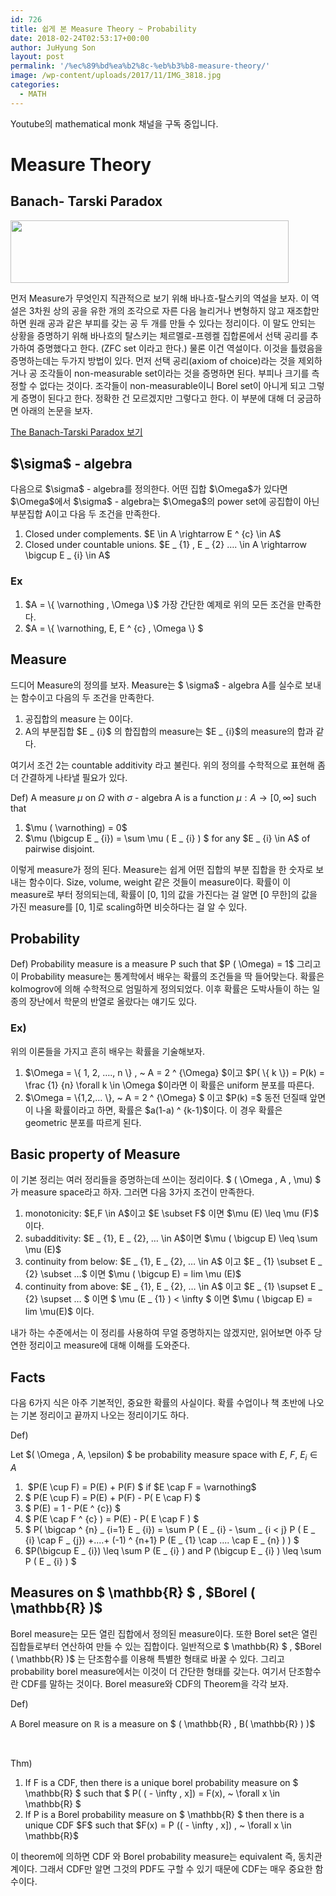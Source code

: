 ```yaml
---
id: 726
title: 쉽게 본 Measure Theory ~ Probability
date: 2018-02-24T02:53:17+00:00
author: JuHyung Son
layout: post
permalink: '/%ec%89%bd%ea%b2%8c-%eb%b3%b8-measure-theory/'
image: /wp-content/uploads/2017/11/IMG_3818.jpg
categories:
  - MATH
---
```


Youtube의 mathematical monk 채널을 구독 중입니다.
<h1>Measure Theory</h1>
<h2>Banach- Tarski Paradox</h2>
<img class="aligncenter size-full wp-image-730" src="http://dllab.xyz/wp-content/uploads/2018/02/445px-Banach-Tarski_Paradox.png" alt="" width="445" height="100" />

먼저 Measure가 무엇인지 직관적으로 보기 위해 바나흐-탈스키의 역설을 보자. 이 역설은 3차원 상의 공을 유한 개의 조각으로 자른 다음 늘리거나 변형하지 않고 재조합만 하면 원래 공과 같은 부피를 갖는 공 두 개를 만들 수 있다는 정리이다. 이 말도 안되는 상황을 증명하기 위해 바나흐의 탈스키는 체르멜로-프렝켈 집합론에서 선택 공리를 추가하여 증명했다고 한다. (ZFC set 이라고 한다.) 물론 이건 역설이다. 이것을 틀렸음을 증명하는데는 두가지 방법이 있다. 먼저 선택 공리(axiom of choice)라는 것을 제외하거나 공 조각들이 non-measurable set이라는 것을 증명하면 된다. 부피나 크기를 측정할 수 없다는 것이다. 조각들이 non-measurable이니 Borel set이 아니게 되고 그렇게 증명이 된다고 한다. 정확한 건 모르겠지만 그렇다고 한다. 이 부분에 대해 더 궁금하면 아래의 논문을 보자.

<a href="https://www.math.hmc.edu/~su/papers.dir/banachtarski.pdf">The Banach-Tarski Paradox 보기</a>
<h2>$\sigma$ - algebra</h2>
다음으로 $\sigma$ - algebra를 정의한다.
어떤 집합 $\Omega$가 있다면 $\Omega$에서 $\sigma$ - algebra는 $\Omega$의 power set에 공집합이 아닌 부분집합 A이고 다음 두 조건을 만족한다.
<ol>
 	<li>Closed under complements. $E \in A \rightarrow E ^ {c} \in A$</li>
 	<li>Closed under countable unions. $E _ {1} , E _ {2} …. \in A \rightarrow \bigcup E _ {i} \in A$</li>
</ol>
<h3>Ex</h3>
<ol>
 	<li>$A = \{ \varnothing , \Omega \}$ 가장 간단한 예제로 위의 모든 조건을 만족한다.</li>
 	<li>$A = \{ \varnothing, E, E ^ {c} , \Omega \} $</li>
</ol>
<h2>Measure</h2>
드디어 Measure의 정의를 보자. Measure는 $ \sigma$ - algebra A를 실수로 보내는 함수이고 다음의 두 조건을 만족한다.
<ol>
 	<li>공집합의 measure 는 0이다.</li>
 	<li>A의 부분집합 $E _ {i}$ 의 합집합의 measure는 $E _ {i}$의 measure의 합과 같다.</li>
</ol>
여기서 조건 2는 countable additivity 라고 불린다. 위의 정의를 수학적으로 표현해 좀 더 간결하게 나타낼 필요가 있다.

Def)
A measure $\mu$ on $\Omega$ with $\sigma$ - algebra A is a function $\mu : A \rightarrow [0, \infty ]$ such that
<ol>
 	<li>$\mu ( \varnothing) = 0$</li>
 	<li>$\mu (\bigcup E _ {i}) = \sum \mu ( E _ {i} ) $ for any $E _ {i} \in A$ of pairwise disjoint.</li>
</ol>
이렇게 measure가 정의 된다. Measure는 쉽게 어떤 집합의 부분 집합을 한 숫자로 보내는 함수이다. Size, volume, weight 같은 것들이 measure이다. 확률이 이 measure로 부터 정의되는데, 확률이 [0, 1]의 값을 가진다는 걸 알면 [0 무한]의 값을 가진 measure를 [0, 1]로 scaling하면 비슷하다는 걸 알 수 있다.
<h2>Probability</h2>
Def)
Probability measure is a measure P such that $P ( \Omega) = 1$
그리고 이 Probability measure는 통계학에서 배우는 확률의 조건들을 딱 들어맞는다. 확률은 kolmogrov에 의해 수학적으로 엄밀하게 정의되었다. 이후 확률은 도박사들이 하는 일종의 장난에서 학문의 반열로 올랐다는 얘기도 있다.
<h3>Ex)</h3>
위의 이론들을 가지고 흔히 배우는 확률을 기술해보자.
<ol>
 	<li>$\Omega = \{ 1, 2, …., n \} , ~ A = 2 ^ {\Omega} $이고 $P( \{ k \}) = P(k) = \frac {1} {n} \forall k \in \Omega $이라면 이 확률은 uniform 분포를 따른다.</li>
 	<li>$\Omega = \{1,2,… \}, ~ A = 2 ^ {\Omega} $ 이고 $P(k) =$ 동전 던질때 앞면이 나올 확률이라고 하면, 확률은 $a(1-a) ^ {k-1}$이다. 이 경우 확률은 geometric 분포를 따르게 된다.</li>
</ol>
<h2>Basic property of Measure</h2>
이 기본 정리는 여러 정리들을 증명하는데 쓰이는 정리이다.
$ ( \Omega , A , \mu) $ 가 measure space라고 하자. 그러면 다음 3가지 조건이 만족한다.
<ol>
 	<li>monotonicity: $E,F \in A$이고 $E \subset F$ 이면 $\mu (E) \leq \mu (F)$ 이다.</li>
 	<li>subadditivity: $E _ {1}, E _ {2}, … \in A$이면 $\mu ( \bigcup E) \leq \sum \mu (E)$</li>
 	<li>continuity from below: $E _ {1}, E _ {2}, … \in A$ 이고 $E _ {1} \subset E _ {2} \subset …$ 이면 $\mu ( \bigcup E) = lim \mu (E)$</li>
 	<li>continuity from above: $E _ {1}, E _ {2}, … \in A$ 이고 $E _ {1} \supset E _ {2} \supset … $ 이면 $ \mu (E _ {1} ) &lt; \infty $ 이면 $\mu ( \bigcap E) = lim \mu(E)$ 이다.</li>
</ol>
내가 하는 수준에서는 이 정리를 사용하여 무얼 증명하지는 않겠지만, 읽어보면 아주 당연한 정리이고 measure에 대해 이해를 도와준다.
<h2>Facts</h2>
다음 6가지 식은 아주 기본적인, 중요한 확률의 사실이다. 확률 수업이나 책 초반에 나오는 기본 정리이고 끝까지 나오는 정리이기도 하다.

Def)

Let $( \Omega , A, \epsilon) $ be probability measure space with $E, ~ F, ~ E _ {i} \in A$
<ol>
 	<li> $P(E \cup F) = P(E) + P(F) $ if $E \cap F = \varnothing$</li>
 	<li>$ P(E \cup F) = P(E) + P(F) - P( E \cap F) $</li>
 	<li>$ P(E) = 1 - P(E ^ {c}) $</li>
 	<li>$ P(E \cap F ^ {c} ) = P(E) - P( E \cap F ) $</li>
 	<li>$ P( \bigcap ^ {n} _ {i=1} E _ {i}) = \sum P ( E _ {i} - \sum _ {i &lt; j} P ( E _ {i} \cap F _ {j}) +....+ (-1) ^ {n+1} P (E _ {1} \cap .... \cap E _ {n} ) ) $</li>
 	<li>$P(\bigcup E _ {i}) \leq \sum P (E _ {i} ) and P (\bigcup E _ {i} ) \leq \sum P ( E _ {i} ) $</li>
</ol>
<h2>Measures on $ \mathbb{R} $ , $Borel ( \mathbb{R} )$</h2>
Borel measure는 모든 열린 집합에서 정의된 measure이다. 또한 Borel set은 열린 집합들로부터 연산하여 만들 수 있는 집합이다. 일반적으로 $ \mathbb{R} $ , $Borel ( \mathbb{R} )$ 는 단조함수를 이용해 특별한 형태로 바꿀 수 있다. 그리고 probability borel measure에서는 이것이 더 간단한 형태를 갖는다. 여기서 단조함수란 CDF를 말하는 것이다. Borel measure와 CDF의 Theorem을 각각 보자.

Def)

A Borel measure on $\mathbb{R}$ is a measure on $ ( \mathbb{R} , B( \mathbb{R} ) )$

&nbsp;

Thm)
<ol>
 	<li>If F is a CDF, then there is a unique borel probability measure on $ \mathbb{R} $ such that $ P( ( - \infty , x]) = F(x), ~ \forall x \in \mathbb{R} $</li>
 	<li>If P is a Borel probability measure on $ \mathbb{R} $ then there is a unique CDF $F$ such that $F(x) = P (( - \infty , x]) , ~ \forall x \in \mathbb{R}$</li>
</ol>
이 theorem에 의하면 CDF 와 Borel probability measure는 equivalent 즉, 동치관계이다. 그래서 CDF만 알면 그것의 PDF도 구할 수 있기 때문에 CDF는 매우 중요한 함수이다.
